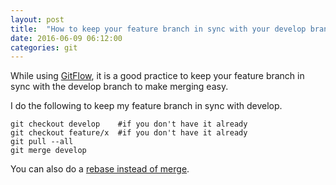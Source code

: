 ```yaml
---
layout: post
title:  "How to keep your feature branch in sync with your develop branch"
date: 2016-06-09 06:12:00
categories: git
---
```


While using [GitFlow](https://www.atlassian.com/git/tutorials/comparing-workflows/gitflow-workflow), 
it is a good practice to keep your feature branch in sync with the develop branch to make merging easy. 

I do the following to keep my feature branch in sync with develop.

```
git checkout develop    #if you don't have it already
git checkout feature/x  #if you don't have it already
git pull --all
git merge develop
``` 

You can also do a [rebase instead of merge](https://www.atlassian.com/git/tutorials/merging-vs-rebasing/).
